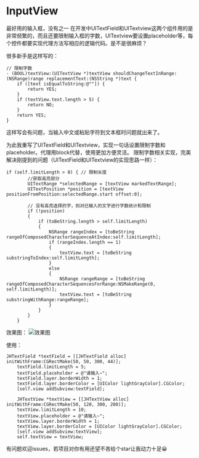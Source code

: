 # InputView
最好用的输入框，没有之一
在开发中UITextField和UITextview这两个组件用的是非常频繁的，而且还要限制输入框的字数，UITextview要设置placeholder等，每个控件都要实现代理方法写相应的逻辑代码。是不是很麻烦？

很多新手是这样写的：
```
// 限制字数
- (BOOL)textView:(UITextView *)textView shouldChangeTextInRange:(NSRange)range replacementText:(NSString *)text {
    if ([text isEqualToString:@""]) {
        return YES;
    }
    if (textView.text.length > 5) {
        return NO;
    }
    return YES;
}
```
这样写会有问题，当输入中文或粘贴字符到文本框时问题就出来了。


为此我重写了UITextField和UITextview，实现一句话设置限制字数和placeholder。代理用block代替，使用更加方便灵活。
限制字数相关实现，完美解决刚提到的问题（UITextField和UITextview的实现思路一样）：
```
if (self.limitLength > 0) { // 限制长度
        //获取高亮部分
        UITextRange *selectedRange = [textView markedTextRange];
        UITextPosition *position = [textView positionFromPosition:selectedRange.start offset:0];
        
        // 没有高亮选择的字，则对已输入的文字进行字数统计和限制
        if (!position)
        {
            if (toBeString.length > self.limitLength)
            {
                NSRange rangeIndex = [toBeString rangeOfComposedCharacterSequenceAtIndex:self.limitLength];
                if (rangeIndex.length == 1)
                {
                    textView.text = [toBeString substringToIndex:self.limitLength];
                }
                else
                {
                    NSRange rangeRange = [toBeString rangeOfComposedCharacterSequencesForRange:NSMakeRange(0, self.limitLength)];
                    textView.text = [toBeString substringWithRange:rangeRange];
                }
            }
        }
    }
```
效果图：
![效果图](http://upload-images.jianshu.io/upload_images/3950574-96f4fc4e5debd3cf.png?imageMogr2/auto-orient/strip%7CimageView2/2/w/1240)

使用：
```
JHTextField *textField = [[JHTextField alloc] initWithFrame:CGRectMake(50, 50, 300, 44)];
    textField.limitLength = 5;
    textField.placeholder = @"请输入~";
    textField.layer.borderWidth = 1;
    textField.layer.borderColor = [UIColor lightGrayColor].CGColor;
    [self.view addSubview:textField];
    
    JHTextView *textView = [[JHTextView alloc] initWithFrame:CGRectMake(50, 120, 300, 200)];
    textView.limitLength = 10;
    textView.placeholder = @"请输入~";
    textView.layer.borderWidth = 1;
    textView.layer.borderColor = [UIColor lightGrayColor].CGColor;
    [self.view addSubview:textView];
    self.textView = textView;
```
有问题欢迎issues，若项目对你有用还望不吝给个star让我动力十足😀
